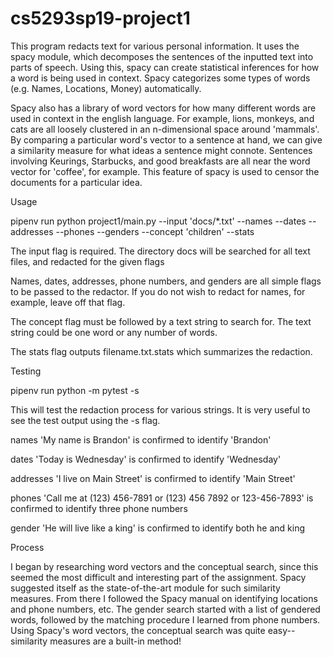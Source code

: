 # cs5293sp19-project1

This program redacts text for various personal information. It uses the spacy module, which decomposes the sentences of the inputted text
into parts of speech. Using this, spacy can create statistical inferences for how a word is being used in context. Spacy
categorizes some types of words (e.g. Names, Locations, Money) automatically.

Spacy also has a library of word vectors for how many different words are used in context in the english language. For example, 
lions, monkeys, and cats are all loosely clustered in an n-dimensional space around 'mammals'. By comparing a particular word's 
vector to a sentence at hand, we can give a similarity measure for what ideas a sentence might connote. Sentences
involving Keurings, Starbucks, and good breakfasts are all near the word vector for 'coffee', for example. This feature of spacy is used 
to censor the documents for a particular idea.

Usage

pipenv run python project1/main.py --input 'docs/*.txt' --names --dates --addresses --phones --genders --concept 'children' --stats

The input flag is required. The directory docs will be searched for all text files, and redacted for the given flags

Names, dates, addresses, phone numbers, and genders are all simple flags to be passed to the redactor. If you do not wish to redact for names, 
for example, leave off that flag.

The concept flag must be followed by a text string to search for. The text string could be one word or any number of words.

The stats flag outputs filename.txt.stats which summarizes the redaction.

Testing

pipenv run python -m pytest -s

This will test the redaction process for various strings. It is very useful to see the test output using the -s flag.

names
'My name is Brandon' is confirmed to identify 'Brandon'

dates
'Today is Wednesday' is confirmed to identify 'Wednesday'

addresses
'I live on Main Street' is confirmed to identify 'Main Street'

phones
'Call me at (123) 456-7891 or (123) 456 7892 or 123-456-7893' is confirmed to identify three phone numbers

gender
'He will live like a king' is confirmed to identify both he and king

Process

I began by researching word vectors and the conceptual search, since this seemed the most difficult and interesting part of the assignment.
Spacy suggested itself as the state-of-the-art module for such similarity measures. From there I followed the Spacy manual on identifying
locations and phone numbers, etc. The gender search started with a list of gendered words, followed by the matching procedure I learned from 
phone numbers. Using Spacy's word vectors, the conceptual search was quite easy--similarity measures are a built-in method!
